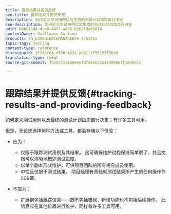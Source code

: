 ```yaml
---
title: 跟踪结果并提供反馈
seo-title: 跟踪结果并提供反馈
description: 如何定义测试用例以及生成的测试计划由您自行决定
seo-description: 如何定义测试用例以及生成的测试计划由您自行决定
uuid: b4b811d4-4ca0-4477-a866-b262f9a698f4
contentOwner: Guillaume Carlino
products: SG_EXPERIENCEMANAGER/6.4/SITES
topic-tags: testing
content-type: reference
discoiquuid: 2fff5f64-d330-4b32-a861-1f5315363b69
translation-type: tm+mt
source-git-commit: 7b39a715166eeefdf20eb22a4449068ff1ed0e42

---
```



# 跟踪结果并提供反馈{#tracking-results-and-providing-feedback}

如何定义测试用例以及最终的测试计划由您自行决定；有许多工具可用。

但是，无论您选择何种方法或工具，都会存储以下信息：

* 应为：

   * 仅限于跟踪测试用例及其结果。 这可确保维护过程保持简单明了，并且文档可以清晰地概述测试进度。
   * 以单个副本形式维护，可供项目团队的所有相应成员使用。
   * 中性且仅限于测试结果。 项目经理有责任就测试结果所产生的任何操作作出决策。

* 不应为：

   * 扩展到包括跟踪信息——既不包括错误、新增功能也不包括后续操作。 此信息应在其他位置进行维护，同样有许多工具可用。

